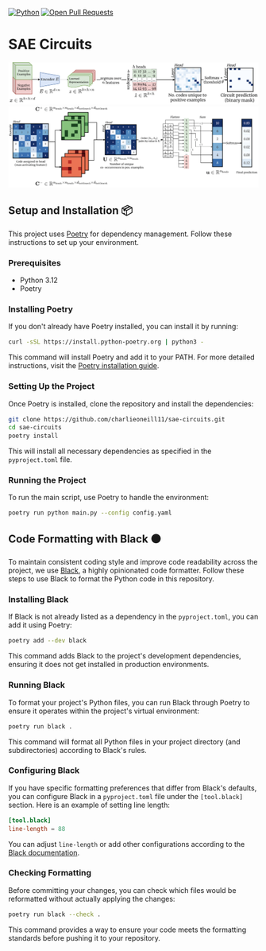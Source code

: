 [![Python](https://img.shields.io/badge/python-3.12%2B-orange)]() [![Open Pull Requests](https://img.shields.io/github/issues-pr/ArthurConmy/Automatic-Circuit-Discovery.svg)](https://github.com/charlieoneill11/sae-circuits/pulls)

# SAE Circuits

![](assets/node-method.png)
![](assets/edge-method.png)



## Setup and Installation 📦

This project uses [Poetry](https://python-poetry.org/) for dependency management. Follow these instructions to set up your environment.

### Prerequisites

- Python 3.12
- Poetry

### Installing Poetry

If you don't already have Poetry installed, you can install it by running:

```bash
curl -sSL https://install.python-poetry.org | python3 -
```

This command will install Poetry and add it to your PATH. For more detailed instructions, visit the [Poetry installation guide](https://python-poetry.org/docs/#installation).

### Setting Up the Project

Once Poetry is installed, clone the repository and install the dependencies:

```bash
git clone https://github.com/charlieoneill11/sae-circuits.git
cd sae-circuits
poetry install
```

This will install all necessary dependencies as specified in the `pyproject.toml` file.

### Running the Project

To run the main script, use Poetry to handle the environment:

```bash
poetry run python main.py --config config.yaml
```


## Code Formatting with Black ⚫

To maintain consistent coding style and improve code readability across the project, we use [Black](https://github.com/psf/black), a highly opinionated code formatter. Follow these steps to use Black to format the Python code in this repository.

### Installing Black

If Black is not already listed as a dependency in the `pyproject.toml`, you can add it using Poetry:

```bash
poetry add --dev black
```

This command adds Black to the project's development dependencies, ensuring it does not get installed in production environments.

### Running Black

To format your project's Python files, you can run Black through Poetry to ensure it operates within the project's virtual environment:

```bash
poetry run black .
```

This command will format all Python files in your project directory (and subdirectories) according to Black's rules.

### Configuring Black

If you have specific formatting preferences that differ from Black's defaults, you can configure Black in a `pyproject.toml` file under the `[tool.black]` section. Here is an example of setting line length:

```toml
[tool.black]
line-length = 88
```

You can adjust `line-length` or add other configurations according to the [Black documentation](https://black.readthedocs.io/en/stable/usage_and_configuration/the_basics.html#configuration-via-a-file).

### Checking Formatting

Before committing your changes, you can check which files would be reformatted without actually applying the changes:

```bash
poetry run black --check .
```

This command provides a way to ensure your code meets the formatting standards before pushing it to your repository.